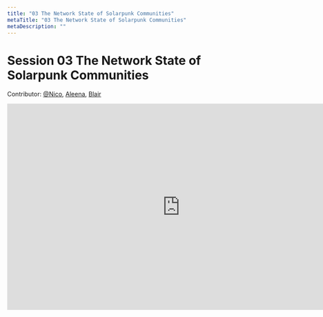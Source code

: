 ```yaml
---
title: "03 The Network State of Solarpunk Communities"
metaTitle: "03 The Network State of Solarpunk Communities"
metaDescription: ""
---
```


# Session 03 The Network State of Solarpunk Communities

Contributor: [@Nico](https://twitter.com/syntonikka), [Aleena](https://twitter.com/vigoda_aleena), [Blair](https://twitter.com/BlairVee)

<iframe src="https://docs.google.com/presentation/d/e/2PACX-1vS_wnSymX7wPAZp5cGzKeMDzFzyOOmRBrfLpYXi6iUt5Xhb1PvHSEVgD9y2UI33Z10WF8aPyGFwkaZk/embed?start=false&loop=false&delayms=3000" frameborder="0" width="800" height="479" allowfullscreen="true" mozallowfullscreen="true" webkitallowfullscreen="true"></iframe>
